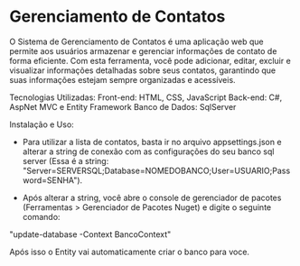 # Gerenciamento de Contatos

O Sistema de Gerenciamento de Contatos é uma aplicação web que permite aos usuários armazenar e gerenciar informações de contato de forma eficiente. Com esta ferramenta, você pode adicionar, editar, excluir e visualizar informações detalhadas sobre seus contatos, garantindo que suas informações estejam sempre organizadas e acessíveis.

Tecnologias Utilizadas:
Front-end: HTML, CSS, JavaScript
Back-end: C#, AspNet MVC e Entity Framework
Banco de Dados: SqlServer

Instalação e Uso:
* Para utilizar a lista de contatos, basta ir no arquivo appsettings.json e alterar a 
string de conexão com as configurações do seu banco sql server (Essa é a string: "Server=SERVERSQL;Database=NOMEDOBANCO;User=USUARIO;Password=SENHA").

* Após alterar a string, você abre o console de gerenciador de pacotes 
(Ferramentas >  Gerenciador de Pacotes Nuget) e digite o seguinte comando:

"update-database -Context BancoContext"

Após isso o Entity vai automaticamente criar o banco para voce.

